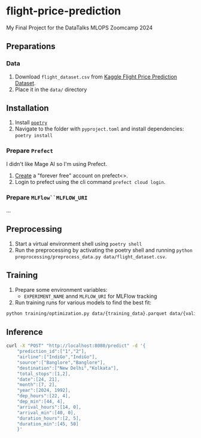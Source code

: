 # flight-price-prediction
My Final Project for the DataTalks MLOPS Zoomcamp 2024

## Preparations
### Data
1. Download `flight_dataset.csv` from [Kaggle Flight Price Prediction Dataset](https://www.kaggle.com/datasets/shubhambathwal/flight-price-prediction/data).
2. Place it in the `data/` directory

## Installation
1. Install [`poetry`](https://python-poetry.org/docs/)
2. Navigate to the folder with `pyproject.toml` and install dependencies: `poetry install`

### Prepare `Prefect`
I didn't like Mage AI so I'm using Prefect.

1. [Create](https://docs.prefect.io/2.14.2/getting-started/quickstart/#step-2-connect-to-prefects-api) a "forever free" account on prefect<>.
2. Login to prefect using the cli command `prefect cloud login`.

### Prepare `MLFlow``MLFLOW_URI`
...

## Preprocessing
1. Start a virtual environment shell using `poetry shell`
2. Run the preprocessing by activating the poetry shell and running `python preprocessing/preprocess_data.py data/flight_dataset.csv`.

## Training
1. Prepare some environment variables:
    - `EXPERIMENT_NAME` annd `MLFLOW_URI` for MLFlow tracking
1. Run training runs for various models to find the best fit:
```bash
python training/optimization.py data/{training_data}.parquet data/{validation_data}.parquet --model-name XGBRegressor --num-trials 50 --loss-key rmse --target-column price --seed 123456
```

## Inference
```bash
curl -X "POST" "http://localhost:8080/predict" -d '{
    "prediction_id":["1","2"],
    "airline":["IndiGo","IndiGo"],
    "source":["Banglore","Banglore"],
    "destination":["New Delhi","Kolkata"],
    "total_stops":[1,2],
    "date":[24, 21],
    "month":[7, 2],
    "year":[2024, 1992],
    "dep_hours":[22, 4],
    "dep_min":[44, 4],
    "arrival_hours":[14, 0],
    "arrival_min":[40, 0],
    "duration_hours":[2, 5],
    "duration_min":[45, 50]
    }'
```
